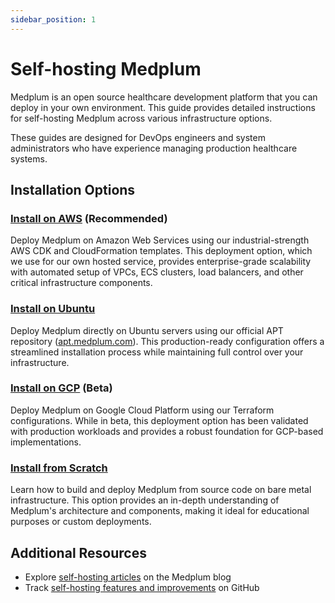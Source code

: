 ```yaml
---
sidebar_position: 1
---
```


# Self-hosting Medplum

Medplum is an open source healthcare development platform that you can deploy in your own environment. This guide provides detailed instructions for self-hosting Medplum across various infrastructure options.

These guides are designed for DevOps engineers and system administrators who have experience managing production healthcare systems.

## Installation Options

### [Install on AWS](/docs/self-hosting/install-on-aws) (Recommended)

Deploy Medplum on Amazon Web Services using our industrial-strength AWS CDK and CloudFormation templates. This deployment option, which we use for our own hosted service, provides enterprise-grade scalability with automated setup of VPCs, ECS clusters, load balancers, and other critical infrastructure components.

### [Install on Ubuntu](/docs/self-hosting/install-on-ubuntu)

Deploy Medplum directly on Ubuntu servers using our official APT repository ([apt.medplum.com](https://apt.medplum.com/)). This production-ready configuration offers a streamlined installation process while maintaining full control over your infrastructure.

### [Install on GCP](/docs/self-hosting/install-on-gcp) (Beta)

Deploy Medplum on Google Cloud Platform using our Terraform configurations. While in beta, this deployment option has been validated with production workloads and provides a robust foundation for GCP-based implementations.

### [Install from Scratch](/docs/self-hosting/install-from-scratch)

Learn how to build and deploy Medplum from source code on bare metal infrastructure. This option provides an in-depth understanding of Medplum's architecture and components, making it ideal for educational purposes or custom deployments.

## Additional Resources

- Explore [self-hosting articles](/blog/tags/self-host) on the Medplum blog
- Track [self-hosting features and improvements](https://github.com/medplum/medplum/pulls?q=is%3Apr+label%3Aself-host) on GitHub
